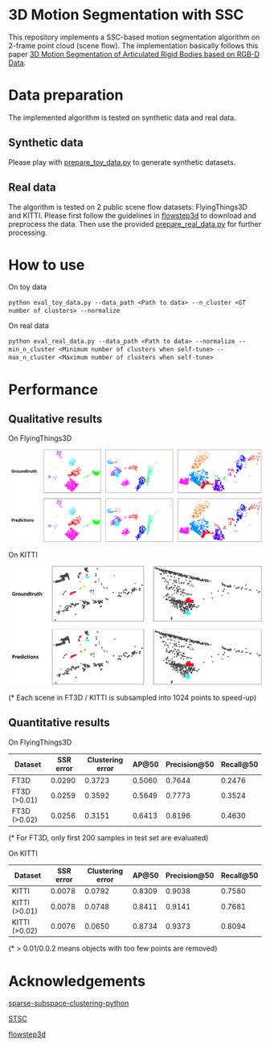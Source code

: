 # 3D Motion Segmentation with SSC

This repository implements a SSC-based motion segmentation algorithm on 2-frame point cloud (scene flow).
The implementation basically follows this paper [3D Motion Segmentation of Articulated Rigid Bodies based on RGB-D Data](http://bmvc2018.org/contents/papers/0901.pdf).

# Data preparation

The implemented algorithm is tested on synthetic data and real data.

## Synthetic data

Please play with [prepare_toy_data.py](prepare_toy_data.py) to generate synthetic datasets.

## Real data

The algorithm is tested on 2 public scene flow datasets: FlyingThings3D and KITTI.
Please first follow the guidelines in [flowstep3d](https://github.com/yairkit/flowstep3d) to download and preprocess the data.
Then use the provided [prepare_real_data.py](prepare_real_data.py) for further processing.

# How to use

On toy data

```
python eval_toy_data.py --data_path <Path to data> --n_cluster <GT number of clusters> --normalize
```

On real data

```
python eval_real_data.py --data_path <Path to data> --normalize --min_n_cluster <Minimum number of clusters when self-tune> --max_n_cluster <Maximum number of clusters when self-tune>
```

# Performance

## Qualitative results

On FlyingThings3D

![](eval_results/ft3d_samples.png)

On KITTI

![](eval_results/kitti_samples.png)

(* Each scene in FT3D / KITTI is subsampled into 1024 points to speed-up)

## Quantitative results

On FlyingThings3D

| Dataset | SSR error | Clustering error | AP@50 | Precision@50 | Recall@50 |
| ----- | ----- | ----- | ----- | ----- | ----- |
| FT3D | 0.0290 | 0.3723 | 0.5060 | 0.7644 | 0.2476 |
| FT3D (>0.01) | 0.0259 | 0.3592 | 0.5649 | 0.7773 | 0.3524 |
| FT3D (>0.02) | 0.0256 | 0.3151 | 0.6413 | 0.8196 | 0.4630 |

(* For FT3D, only first 200 samples in test set are evaluated)

On KITTI

| Dataset | SSR error | Clustering error | AP@50 | Precision@50 | Recall@50 |
| ----- | ----- | ----- | ----- | ----- | ----- |
| KITTI | 0.0078 | 0.0792 | 0.8309 | 0.9038 | 0.7580 |
| KITTI (>0.01) | 0.0078 | 0.0748 | 0.8411 | 0.9141 | 0.7681 |
| KITTI (>0.02) | 0.0076 | 0.0650 | 0.8734 | 0.9373 | 0.8094 |

(* > 0.01/0.0.2 means objects with too few points are removed)

# Acknowledgements

[sparse-subspace-clustering-python](https://github.com/abhinav4192/sparse-subspace-clustering-python)

[STSC](https://github.com/wOOL/STSC)

[flowstep3d](https://github.com/yairkit/flowstep3d)